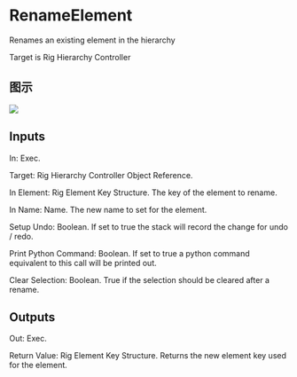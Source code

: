 # RenameElement

Renames an existing element in the hierarchy

Target is Rig Hierarchy Controller

## 图示

![]($-20221218-21205463.png)

## Inputs

In: Exec.

Target: Rig Hierarchy Controller Object Reference.

In Element: Rig Element Key Structure. The key of the element to rename.

In Name: Name. The new name to set for the element.

Setup Undo: Boolean. If set to true the stack will record the change for undo / redo.

Print Python Command: Boolean. If set to true a python command equivalent to this call will be printed out.

Clear Selection: Boolean. True if the selection should be cleared after a rename.  

## Outputs

Out: Exec.

Return Value: Rig Element Key Structure. Returns the new element key used for the element.

